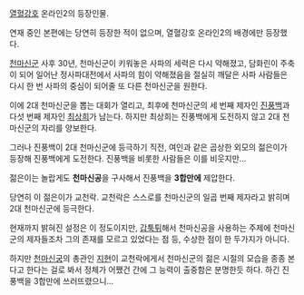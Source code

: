 [열혈강호](%EC%97%B4%ED%98%88%EA%B0%95%ED%98%B8.md) 온라인2의 등장인물.

연재 중인 본편에는 당연히 등장한 적이 없으며, 열혈강호 온라인2의 배경에만 등장했다.  

[천마신군](%EC%B2%9C%EB%A7%88%EC%8B%A0%EA%B5%B0.md) 사후 30년, 천마신군이 키워놓은 사파의 세력은
다시 약해졌고, 담화린이 주축이 되어 일어난 정사파대전에서 사파의 힘이 약해졌음을 절실히 깨달은 사파 사람들은 다시 한 번 사파의 중심이
되어줄 또 다른 천마신군을 원한다.

이에 2대 천마신군을 뽑는 대회가 열리고, 최후에 천마신군의 세 번째 제자인
[진풍백](%EC%A7%84%ED%92%8D%EB%B0%B1.md)과 다섯 번째 제자인
[최상희](%EC%B5%9C%EC%83%81%ED%9D%AC.md)가 남는다. 하지만 최상희는 진풍백에게 도전하지 않고 2대 천마신군의
자리를 양보한다.

그러나 진풍백이 2대 천마신군에 등극하기 직전, 여인과 같은 곱상한 외모의 젊은이가 등장해 진풍백에게 도전한다. 진풍백을 비롯한 사람들은
이를 비웃지만...  

젊은이는 놀랍게도 **천마신공**을 구사해서 진풍백을 **3합만에** 제압한다.

당연히 이 젊은이가 교천락. 교천락은 스스로를 천마신군의 일곱 번째 제자라고 밝히며 2대 천마신군에 등극한다.  

현재까지 밝혀진 설정은 이 정도이지만, [갑툭튀](%EA%B0%91%ED%88%AD%ED%8A%80.md)해서 천마신공을 사용하는
주제에 천마신군의 제자들조차 그의 존재를 모르고 있었다는 점 등, 수상한 점이 한 두가지가 아니다.

하지만 [천마신궁](%EC%B2%9C%EB%A7%88%EC%8B%A0%EA%B6%81.md)의 총관인
[지현](%EC%A7%80%ED%98%84.md)이 교천락에게서 천마신군의 젊은 시절의 모습을 종종 본다고 한다는 걸로 봐서 정체가
어쨌건 간에 그 능력이 출중함은 분명한듯 하다. 하긴 진풍백을 3합만에 쓰러뜨렸으니...

